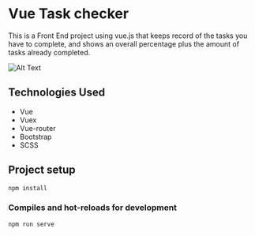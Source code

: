 # Vue Task checker
This is a Front End project using vue.js that keeps record of the tasks you have to complete, and shows an overall percentage plus the amount of tasks already completed.


![Alt Text](https://media.giphy.com/media/h8P9dFbePOUNbqcm15/giphy.gif)

## Technologies Used

* Vue
* Vuex
* Vue-router
* Bootstrap
* SCSS

## Project setup
```
npm install
```

### Compiles and hot-reloads for development
```
npm run serve
```

